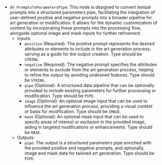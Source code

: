 - `AV_PromptsToParametersPipe`: This node is designed to convert textual prompts into a structured parameters pipe, facilitating the integration of user-defined positive and negative prompts into a broader pipeline for art generation or modification. It allows for the dynamic customization of content by incorporating these prompts into the processing flow, alongside optional image and mask inputs for further refinement.
    - Inputs:
        - `positive` (Required): The positive prompt represents the desired attributes or elements to include in the art generation process, serving as a guide for the output creation. Type should be `STRING`.
        - `negative` (Required): The negative prompt specifies the attributes or elements to exclude from the art generation process, helping to refine the output by avoiding undesired features. Type should be `STRING`.
        - `pipe` (Optional): A structured data pipeline that can be optionally provided to include existing parameters for further processing or modification. Type should be `PIPE`.
        - `image` (Optional): An optional image input that can be used to influence the art generation process, providing a visual context or basis for modification. Type should be `IMAGE`.
        - `mask` (Optional): An optional mask input that can be used to specify areas of interest or exclusion in the provided image, aiding in targeted modifications or enhancements. Type should be `MASK`.
    - Outputs:
        - `pipe`: The output is a structured parameters pipe enriched with the provided positive and negative prompts, and optionally, image and mask data for tailored art generation. Type should be `PIPE`.
